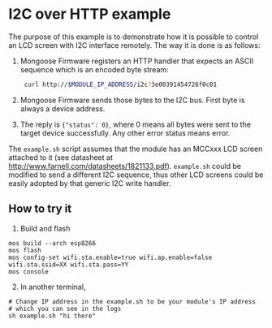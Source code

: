 # I2C over HTTP example

The purpose of this example is to demonstrate how it is possible to
control an LCD screen with I2C interface remotely. The way it is done
is as follows:

1. Mongoose Firmware registers an HTTP handler that expects an ASCII sequence
   which is an encoded byte stream:

   ```Bash
    curl http://$MODULE_IP_ADDRESS/i2c?3e00391454726f0c01
   ```
2. Mongoose Firmware sends those bytes to the I2C bus. First byte is always
   a device address.

3. The reply is `{"status": 0}`, where 0 means all bytes were sent to the
   target device successfully. Any other error status means error.

The `example.sh` script assumes that the module has an MCCxxx LCD screen
attached to it (see datasheet at http://www.farnell.com/datasheets/1821133.pdf).
`example.sh` could be modified to send a different I2C sequence, thus other
LCD screens could be easily adopted by that generic I2C write handler.

## How to try it

1. Build and flash

```
mos build --arch esp8266
mos flash
mos config-set wifi.sta.enable=true wifi.ap.enable=false wifi.sta.ssid=XX wifi.sta.pass=YY
mos console
```

2. In another terminal,

```
# Change IP address in the example.sh to be your module's IP address
# which you can see in the logs
sh example.sh "hi there"
```
